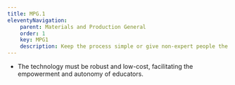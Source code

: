 ```yaml
---
title: MPG.1
eleventyNavigation:
    parent: Materials and Production General
    order: 1
    key: MPG1
    description: Keep the process simple or give non-expert people the tools they need to develop the graphics.
---
```

- The technology must be robust and low-cost, facilitating the empowerment and autonomy of educators.
